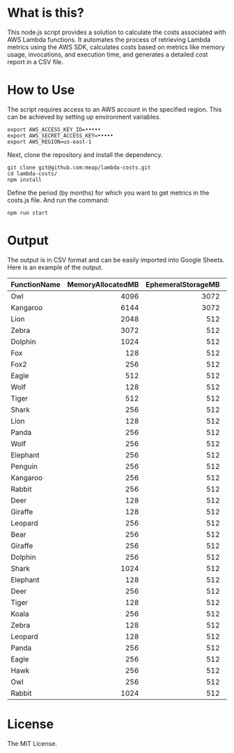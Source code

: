 # What is this?

This node.js script provides a solution to calculate the costs associated with AWS Lambda functions. It automates the process of retrieving Lambda metrics using the AWS SDK, calculates costs based on metrics like memory usage, invocations, and execution time, and generates a detailed cost report in a CSV file.

# How to Use

The script requires access to an AWS account in the specified region. This can be achieved by setting up environment variables.

```
export AWS_ACCESS_KEY_ID=•••••
export AWS_SECRET_ACCESS_KEY=•••••
export AWS_REGION=us-east-1
```

Next, clone the repository and install the dependency.

```
git clone git@github.com:meap/lambda-costs.git
cd lambda-costs/
npm install
```

Define the period (by months) for which you want to get metrics in the costs.js file. And run the command:

```
npm run start
```

# Output

The output is in CSV format and can be easily imported into Google Sheets. Here is an example of the output. 

| FunctionName   |   MemoryAllocatedMB |   EphemeralStorageMB |   Invocations |   DurationMilliseconds |   InvocationCostUSD |   DurationCostUSD |   StorageCostUSD |   TotalCostUSD |
|:---------------|--------------------:|---------------------:|--------------:|-----------------------:|--------------------:|------------------:|-----------------:|---------------:|
| Owl            |                4096 |                 3072 |       2863583 |            24020100000 |            0.572717 |          1601.34  |          540.451 |         2142.37|
| Kangaroo       |                6144 |                 3072 |         45838 |              468853000 |            0.009168 |            46.8854|           10.5492|           57.44|
| Lion           |                2048 |                  512 |        909772 |              222943000 |            0.181954 |             7.4314|            0     |            7.61|
| Zebra          |                3072 |                  512 |        343025 |               99898100 |            0.068605 |             4.9949|            0     |            5.06|
| Dolphin        |                1024 |                  512 |        286866 |              221931000 |            0.057373 |             3.6988|            0     |            3.76|
| Fox            |                 128 |                  512 |       2910858 |              396841000 |            0.582172 |             0.8268|            0     |            1.41|
| Fox2           |                 256 |                  512 |        439937 |               89945100 |            0.087987 |             0.3748|            0     |            0.46|
| Eagle          |                 512 |                  512 |        308730 |               38817400 |            0.061746 |             0.3235|            0     |            0.39|
| Wolf           |                 128 |                  512 |       1033464 |               75264300 |            0.206693 |             0.1568|            0     |            0.36|
| Tiger          |                 512 |                  512 |          7916 |               35873400 |            0.001583 |             0.2989|            0     |            0.30|
| Shark          |                 256 |                  512 |         36314 |               14437600 |            0.007263 |             0.0602|            0     |            0.07|
| Lion           |                 128 |                  512 |        239206 |                4662100 |            0.047841 |             0.0097|            0     |            0.06|
| Panda          |                 256 |                  512 |          9243 |               11347500 |            0.001849 |             0.0473|            0     |            0.05|
| Wolf           |                 256 |                  512 |         17194 |                9805070 |            0.003439 |             0.0409|            0     |            0.04|
| Elephant       |                 256 |                  512 |         13223 |                6913890 |            0.002645 |             0.0288|            0     |            0.03|
| Penguin        |                 256 |                  512 |          3534 |                7307320 |            0.000707 |             0.0304|            0     |            0.03|
| Kangaroo       |                 256 |                  512 |         20642 |                2920700 |            0.004128 |             0.0122|            0     |            0.02|
| Rabbit         |                 256 |                  512 |          8515 |                2815730 |            0.001703 |             0.0117|            0     |            0.01|
| Deer           |                 128 |                  512 |          8526 |                4349520 |            0.001705 |             0.0091|            0     |            0.01|
| Giraffe        |                 128 |                  512 |          8525 |                4252260 |            0.001705 |             0.0089|            0     |            0.01|
| Leopard        |                 256 |                  512 |          6485 |                1627210 |            0.001297 |             0.0068|            0     |            0.01|
| Bear           |                 256 |                  512 |           802 |                 751782 |            0.00016  |             0.0031|            0     |            0.00|
| Giraffe        |                 256 |                  512 |           193 |                 760083 |            0.000039 |             0.0032|            0     |            0.00|
| Dolphin        |                 256 |                  512 |           194 |                 345630 |            0.000039 |             0.0014|            0     |            0.00|
| Shark          |                1024 |                  512 |            92 |                  56241 |            0.000018 |             0.0009|            0     |            0.00|
| Elephant       |                 128 |                  512 |           197 |                 236965 |            0.000039 |             0.0005|            0     |            0.00|
| Deer           |                 256 |                  512 |            53 |                 108903 |            0.000011 |             0.0005|            0     |            0.00|
| Tiger          |                 128 |                  512 |           821 |                 142713 |            0.000164 |             0.0003|            0     |            0.00|
| Koala          |                 256 |                  512 |            48 |                  56567 |            0.00001  |             0.0002|            0     |            0.00|
| Zebra          |                 128 |                  512 |             6 |                  15816 |            0.000001 |             0.0000|            0     |            0.00|
| Leopard        |                 128 |                  512 |             2 |                   3872 |            0        |             0.0000|            0     |            0.00|
| Panda          |                 256 |                  512 |             0 |                      0 |            0        |             0     |            0     |            0.00|
| Eagle          |                 256 |                  512 |             0 |                      0 |            0        |             0     |            0     |            0.00|
| Hawk           |                 256 |                  512 |             0 |                      0 |            0        |             0     |            0     |            0.00|
| Owl            |                 256 |                  512 |             0 |                      0 |            0        |             0     |            0     |            0.00|
| Rabbit         |                1024 |                  512 |             0 |                      0 |            0        |             0     |            0     |            0.00|

# License

The MIT License.
